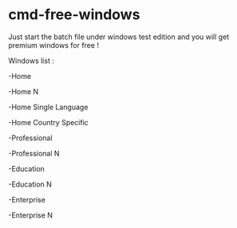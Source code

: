 # cmd-free-windows

Just start the batch file under windows test edition and you will get premium windows for free !

Windows list : 

-Home

-Home N

-Home Single Language

-Home Country Specific

-Professional

-Professional N

-Education

-Education N

-Enterprise

-Enterprise N
